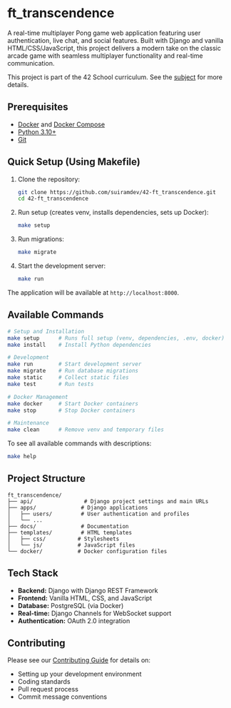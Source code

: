 # ft_transcendence

A real-time multiplayer Pong game web application featuring user authentication, live chat, and social features. Built with Django and vanilla HTML/CSS/JavaScript, this project delivers a modern take on the classic arcade game with seamless multiplayer functionality and real-time communication.

This project is part of the 42 School curriculum. See the [subject](docs/subject.pdf) for more details.

## Prerequisites

- [Docker](https://www.docker.com/get-started/) and [Docker Compose](https://docs.docker.com/compose/install/)
- [Python 3.10+](https://www.python.org/downloads/)
- [Git](https://git-scm.com/downloads)

## Quick Setup (Using Makefile)

1. Clone the repository:

   ```bash
   git clone https://github.com/suiramdev/42-ft_transcendence.git
   cd 42-ft_transcendence
   ```

2. Run setup (creates venv, installs dependencies, sets up Docker):

   ```bash
   make setup
   ```

3. Run migrations:

   ```bash
   make migrate
   ```

4. Start the development server:
   ```bash
   make run
   ```

The application will be available at `http://localhost:8000`.

## Available Commands

```bash
# Setup and Installation
make setup      # Runs full setup (venv, dependencies, .env, docker)
make install    # Install Python dependencies

# Development
make run        # Start development server
make migrate    # Run database migrations
make static     # Collect static files
make test       # Run tests

# Docker Management
make docker     # Start Docker containers
make stop       # Stop Docker containers

# Maintenance
make clean      # Remove venv and temporary files
```

To see all available commands with descriptions:

```bash
make help
```

## Project Structure

```
ft_transcendence/
├── api/                # Django project settings and main URLs
├── apps/              # Django applications
│   ├── users/         # User authentication and profiles
│   └── ...
├── docs/              # Documentation
├── templates/         # HTML templates
│   ├── css/          # Stylesheets
│   └── js/           # JavaScript files
└── docker/           # Docker configuration files
```

## Tech Stack

- **Backend:** Django with Django REST Framework
- **Frontend:** Vanilla HTML, CSS, and JavaScript
- **Database:** PostgreSQL (via Docker)
- **Real-time:** Django Channels for WebSocket support
- **Authentication:** OAuth 2.0 integration

## Contributing

Please see our [Contributing Guide](docs/CONTRIBUTING.md) for details on:

- Setting up your development environment
- Coding standards
- Pull request process
- Commit message conventions
